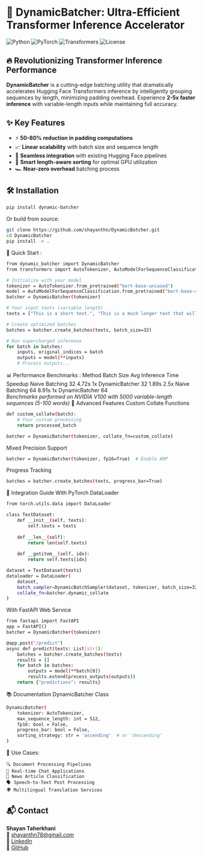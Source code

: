 # 🚀 DynamicBatcher: Ultra-Efficient Transformer Inference Accelerator

![Python](https://img.shields.io/badge/python-3.8%2B-blue)
![PyTorch](https://img.shields.io/badge/PyTorch-1.10%2B-orange)
![Transformers](https://img.shields.io/badge/HuggingFace-Transformers-yellowgreen)
![License](https://img.shields.io/badge/license-MIT-green)

## 🔥 Revolutionizing Transformer Inference Performance

**DynamicBatcher** is a cutting-edge batching utility that dramatically accelerates Hugging Face Transformers inference by intelligently grouping sequences by length, minimizing padding overhead. Experience **2-5x faster inference** with variable-length inputs while maintaining full accuracy.

## ✨ Key Features

- ⚡ **50-80% reduction in padding computations**
- 📈 **Linear scalability** with batch size and sequence length
- 🔄 **Seamless integration** with existing Hugging Face pipelines
- 🧠 **Smart length-aware sorting** for optimal GPU utilization
- 🏎️ **Near-zero overhead** batching process

## 🛠 Installation

```bash
pip install dynamic-batcher
```
Or build from source:
```bash
git clone https://github.com/shayanthn/DynamicBatcher.git
cd DynamicBatcher
pip install -e .
```
🚀 Quick Start :

```bash
from dynamic_batcher import DynamicBatcher
from transformers import AutoTokenizer, AutoModelForSequenceClassification

# Initialize with your model
tokenizer = AutoTokenizer.from_pretrained("bert-base-uncased")
model = AutoModelForSequenceClassification.from_pretrained("bert-base-uncased")
batcher = DynamicBatcher(tokenizer)

# Your input texts (variable length)
texts = ["This is a short text.", "This is a much longer text that will need more tokens..."]

# Create optimized batches
batches = batcher.create_batches(texts, batch_size=32)

# Run supercharged inference
for batch in batches:
    inputs, original_indices = batch
    outputs = model(**inputs)
    # Process outputs...
```
📊 Performance Benchmarks :
Method	        Batch Size	 Avg Inference Time	    Speedup
Naive Batching	    32	           4.72s	          1x
DynamicBatcher	    32	           1.89s	         2.5x
Naive Batching	    64	           8.91s	          1x
DynamicBatcher	    64	    
*Benchmarks performed on NVIDIA V100 with 5000 variable-length sequences (5-100 words)*
🌟 Advanced Features
Custom Collate Functions
```bash
def custom_collate(batch):
    # Your custom processing
    return processed_batch

batcher = DynamicBatcher(tokenizer, collate_fn=custom_collate)
```
Mixed Precision Support
```bash
batcher = DynamicBatcher(tokenizer, fp16=True)  # Enable AMP
```
Progress Tracking
```bash
batches = batcher.create_batches(texts, progress_bar=True)
```
🧩 Integration Guide
With PyTorch DataLoader
```bash
from torch.utils.data import DataLoader

class TextDataset:
    def __init__(self, texts):
        self.texts = texts
    
    def __len__(self):
        return len(self.texts)
    
    def __getitem__(self, idx):
        return self.texts[idx]

dataset = TextDataset(texts)
dataloader = DataLoader(
    dataset,
    batch_sampler=DynamicBatchSampler(dataset, tokenizer, batch_size=32),
    collate_fn=batcher.dynamic_collate
)
```
With FastAPI Web Service
```bash
from fastapi import FastAPI
app = FastAPI()
batcher = DynamicBatcher(tokenizer)

@app.post("/predict")
async def predict(texts: List[str]):
    batches = batcher.create_batches(texts)
    results = []
    for batch in batches:
        outputs = model(**batch[0])
        results.extend(process_outputs(outputs))
    return {"predictions": results}
```
📚 Documentation
DynamicBatcher Class
```bash
DynamicBatcher(
    tokenizer: AutoTokenizer,
    max_sequence_length: int = 512,
    fp16: bool = False,
    progress_bar: bool = False,
    sorting_strategy: str = 'ascending'  # or 'descending'
)
```
🎯 Use Cases:

    🔍 Document Processing Pipelines
    💬 Real-time Chat Applications
    📰 News Article Classification
    🗣 Speech-to-Text Post Processing
    🌍 Multilingual Translation Services
## 📬 Contact
**Shayan Taherkhani**  
📧 [shayanthn78@gmail.com](mailto:shayanthn78@gmail.com)  
💼 [LinkedIn](https://linkedin.com/in/shayantaherkhani)  
🐙 [GitHub](https://github.com/shayanthn)


